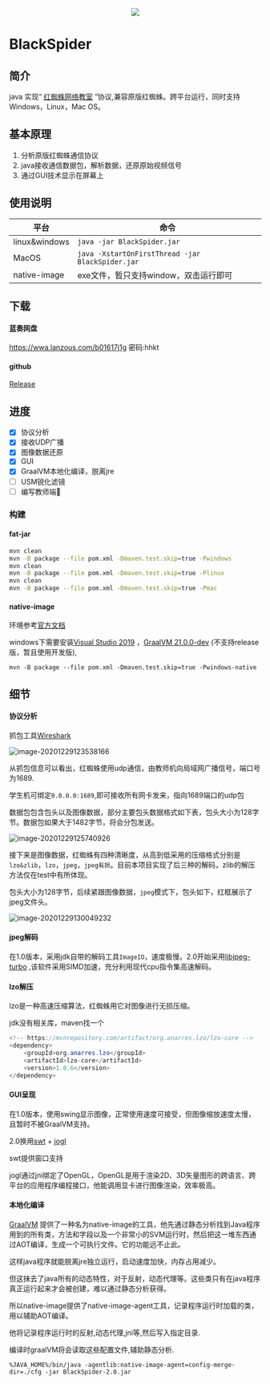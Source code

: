 <p align="center"><img src="./pic/BlackSpider.png"></p>

# BlackSpider

## 简介
java 实现“ [红蜘蛛网络教室](http://www.3000soft.net/) ”协议,兼容原版红蜘蛛。跨平台运行，同时支持Windows，Linux，Mac OS。

## 基本原理

1. 分析原版红蜘蛛通信协议
2. java接收通信数据包，解析数据，还原原始视频信号
3. 通过GUI技术显示在屏幕上

## 使用说明

| 平台          | 命令                                             |
| ------------- | ------------------------------------------------ |
| linux&windows | `java -jar BlackSpider.jar`                      |
|    MacOS      | `java -XstartOnFirstThread -jar BlackSpider.jar` |
| native-image  | exe文件，暂只支持window，双击运行即可            |



## 下载
#### 蓝奏网盘
https://wwa.lanzous.com/b01617j1g
密码:hhkt
#### github
[Release](https://github.com/liux-pro/BlackSpider/releases)

## 进度

- [x] 协议分析
- [x] 接收UDP广播
- [x] 图像数据还原
- [x] GUI
- [x] GraalVM本地化编译，脱离jre
- [ ] USM锐化滤镜
- [ ] 编写教师端:eyes:

### 构建

#### fat-jar

```bash
mvn clean
mvn -B package --file pom.xml -Dmaven.test.skip=true -Pwindows
mvn clean
mvn -B package --file pom.xml -Dmaven.test.skip=true -Plinux
mvn clean
mvn -B package --file pom.xml -Dmaven.test.skip=true -Pmac
```

#### native-image

环境参考[官方文档](https://www.graalvm.org/reference-manual/native-image/)

windows下需要安装[Visual Studio 2019](https://visualstudio.microsoft.com/zh-hans/vs/) ，[GraalVM 21.0.0-dev](https://github.com/graalvm/graalvm-ce-dev-builds/releases/) (不支持release版，暂且使用开发版),

```
mvn -B package --file pom.xml -Dmaven.test.skip=true -Pwindows-native
```

## 细节

#### 协议分析
抓包工具[Wireshark](https://www.wireshark.org/)

![image-20201229123538166](pic/image-20201229123538166.png)

从抓包信息可以看出，红蜘蛛使用udp通信，由教师机向局域网广播信号，端口号为1689.

学生机可绑定`0.0.0.0:1689`,即可接收所有网卡发来，指向1689端口的udp包

数据包包含包头以及图像数据，部分主要包头数据格式如下表，包头大小为128字节。数据包如果大于1482字节，将会分包发送。

![image-20201229125740926](pic/image-20201229125740926.png)

接下来是图像数据，红蜘蛛有四种清晰度，从高到低采用的压缩格式分别是`lzo&zlib`，`lzo`，`jpeg`，`jpeg有损`。目前本项目实现了后三种的解码，zlib的解压方法仅在test中有所体现。

包头大小为128字节，后续紧跟图像数据，`jpeg`模式下，包头如下，红框展示了jpeg文件头。

![image-20201229130049232](pic/image-20201229130049232.png)

#### jpeg解码

在1.0版本，采用jdk自带的解码工具`ImageIO`，速度极慢。2.0开始采用[libjpeg-turbo](https://libjpeg-turbo.org/) ,该软件采用SIMD加速，充分利用现代cpu指令集高速解码。

#### lzo解压

lzo是一种高速压缩算法，红蜘蛛用它对图像进行无损压缩。

jdk没有相关库，maven找一个

```java
<!-- https://mvnrepository.com/artifact/org.anarres.lzo/lzo-core -->
<dependency>
    <groupId>org.anarres.lzo</groupId>
    <artifactId>lzo-core</artifactId>
    <version>1.0.6</version>
</dependency>
```

#### GUI呈现

在1.0版本，使用swing显示图像，正常使用速度可接受，但图像缩放速度太慢，且暂时不被GraalVM支持。

2.0换用[swt](https://www.eclipse.org/swt/) + [jogl](https://jogamp.org/jogl/www/)

swt提供窗口支持

jogl通过jni绑定了OpenGL，OpenGL是用于渲染2D、3D矢量图形的跨语言、跨平台的应用程序编程接口，他能调用显卡进行图像渲染，效率极高。

#### 本地化编译

[GraalVM](https://www.graalvm.org/) 提供了一种名为native-image的工具，他先通过静态分析找到Java程序用到的所有类，方法和字段以及一个非常小的SVM运行时，然后把这一堆东西通过AOT编译，生成一个可执行文件。它的功能远不止此。

这样java程序就能脱离jre独立运行，启动速度加快，内存占用减少。

但这抹去了java所有的动态特性，对于反射，动态代理等。这些类只有在java程序真正运行起来才会被创建，难以通过静态分析获得。

所以native-image提供了native-image-agent工具，记录程序运行时加载的类，用以辅助AOT编译。

他将记录程序运行时的反射,动态代理,jni等,然后写入指定目录.

编译时graalVM将会读取这些配置文件,辅助静态分析.

```shell
%JAVA_HOME%/bin/java -agentlib:native-image-agent=config-merge-dir=./cfg -jar BlackSpider-2.0.jar
```